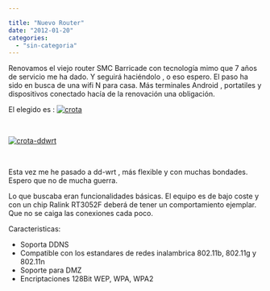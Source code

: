 ```yaml
---

title: "Nuevo Router"
date: "2012-01-20"
categories: 
  - "sin-categoria"
---
```


Renovamos el viejo router SMC Barricade con tecnología mimo que 7 años de servicio me ha dado. Y seguirá haciéndolo , o eso espero. El paso ha sido en busca de una wifi N para casa. Más terminales Android , portatiles y dispositivos conectado hacía de la renovación una obligación.

El elegido es : [![crota](images/6725965085_1a951209ba_o.png)](https://www.flickr.com/photos/12949201@N08/6725965085/ "crota por sicotico, en Flickr")

 

[![crota-ddwrt](images/6725965097_027fedaa1a_o.png)](https://www.flickr.com/photos/12949201@N08/6725965097/ "crota-ddwrt por sicotico, en Flickr")

 

Esta vez me he pasado a dd-wrt , más flexible y con muchas bondades. Espero que no de mucha guerra.

Lo que buscaba eran funcionalidades básicas. El equipo es de bajo coste y con un chip Ralink RT3052F deberá de tener un comportamiento ejemplar. Que no se caiga las conexiones cada poco.

Caracteristicas:

- Soporta DDNS
- Compatible con los estandares de redes inalambrica 802.11b, 802.11g y 802.11n
- Soporte para DMZ
- Encriptaciones 128Bit WEP, WPA, WPA2
